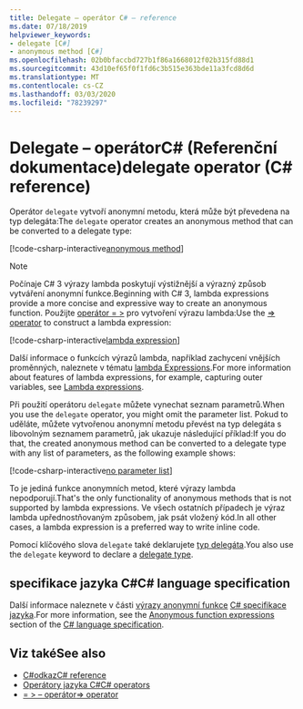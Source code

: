 ```yaml
---
title: Delegate – operátor C# – reference
ms.date: 07/18/2019
helpviewer_keywords:
- delegate [C#]
- anonymous method [C#]
ms.openlocfilehash: 02b0bfaccbd727b1f86a1668012f02b315fd88d1
ms.sourcegitcommit: 43d10ef65f0f1fd6c3b515e363bde11a3fcd8d6d
ms.translationtype: MT
ms.contentlocale: cs-CZ
ms.lasthandoff: 03/03/2020
ms.locfileid: "78239297"
---
```

# <a name="delegate-operator-c-reference"></a><span data-ttu-id="a0db6-102">Delegate – operátorC# (Referenční dokumentace)</span><span class="sxs-lookup"><span data-stu-id="a0db6-102">delegate operator (C# reference)</span></span>

<span data-ttu-id="a0db6-103">Operátor `delegate` vytvoří anonymní metodu, která může být převedena na typ delegáta:</span><span class="sxs-lookup"><span data-stu-id="a0db6-103">The `delegate` operator creates an anonymous method that can be converted to a delegate type:</span></span>

[!code-csharp-interactive[anonymous method](~/samples/snippets/csharp/language-reference/operators/DelegateOperator.cs#AnonymousMethod)]

> [!NOTE]
> <span data-ttu-id="a0db6-104">Počínaje C# 3 výrazy lambda poskytují výstižnější a výrazný způsob vytváření anonymní funkce.</span><span class="sxs-lookup"><span data-stu-id="a0db6-104">Beginning with C# 3, lambda expressions provide a more concise and expressive way to create an anonymous function.</span></span> <span data-ttu-id="a0db6-105">Použijte [operátor = >](lambda-operator.md) pro vytvoření výrazu lambda:</span><span class="sxs-lookup"><span data-stu-id="a0db6-105">Use the [=> operator](lambda-operator.md) to construct a lambda expression:</span></span>
>
> [!code-csharp-interactive[lambda expression](~/samples/snippets/csharp/language-reference/operators/DelegateOperator.cs#Lambda)]
>
> <span data-ttu-id="a0db6-106">Další informace o funkcích výrazů lambda, například zachycení vnějších proměnných, naleznete v tématu [lambda Expressions](../../programming-guide/statements-expressions-operators/lambda-expressions.md).</span><span class="sxs-lookup"><span data-stu-id="a0db6-106">For more information about features of lambda expressions, for example, capturing outer variables, see [Lambda expressions](../../programming-guide/statements-expressions-operators/lambda-expressions.md).</span></span>

<span data-ttu-id="a0db6-107">Při použití operátoru `delegate` můžete vynechat seznam parametrů.</span><span class="sxs-lookup"><span data-stu-id="a0db6-107">When you use the `delegate` operator, you might omit the parameter list.</span></span> <span data-ttu-id="a0db6-108">Pokud to uděláte, můžete vytvořenou anonymní metodu převést na typ delegáta s libovolným seznamem parametrů, jak ukazuje následující příklad:</span><span class="sxs-lookup"><span data-stu-id="a0db6-108">If you do that, the created anonymous method can be converted to a delegate type with any list of  parameters, as the following example shows:</span></span>

[!code-csharp-interactive[no parameter list](~/samples/snippets/csharp/language-reference/operators/DelegateOperator.cs#WithoutParameterList)]

<span data-ttu-id="a0db6-109">To je jediná funkce anonymních metod, které výrazy lambda nepodporují.</span><span class="sxs-lookup"><span data-stu-id="a0db6-109">That's the only functionality of anonymous methods that is not supported by lambda expressions.</span></span> <span data-ttu-id="a0db6-110">Ve všech ostatních případech je výraz lambda upřednostňovaným způsobem, jak psát vložený kód.</span><span class="sxs-lookup"><span data-stu-id="a0db6-110">In all other cases, a lambda expression is a preferred way to write inline code.</span></span>

<span data-ttu-id="a0db6-111">Pomocí klíčového slova `delegate` také deklarujete [typ delegáta](../builtin-types/reference-types.md#the-delegate-type).</span><span class="sxs-lookup"><span data-stu-id="a0db6-111">You also use the `delegate` keyword to declare a [delegate type](../builtin-types/reference-types.md#the-delegate-type).</span></span>

## <a name="c-language-specification"></a><span data-ttu-id="a0db6-112">specifikace jazyka C#</span><span class="sxs-lookup"><span data-stu-id="a0db6-112">C# language specification</span></span>

<span data-ttu-id="a0db6-113">Další informace naleznete v části [výrazy anonymní funkce](~/_csharplang/spec/expressions.md#anonymous-function-expressions) [ C# specifikace jazyka](~/_csharplang/spec/introduction.md).</span><span class="sxs-lookup"><span data-stu-id="a0db6-113">For more information, see the [Anonymous function expressions](~/_csharplang/spec/expressions.md#anonymous-function-expressions) section of the [C# language specification](~/_csharplang/spec/introduction.md).</span></span>

## <a name="see-also"></a><span data-ttu-id="a0db6-114">Viz také</span><span class="sxs-lookup"><span data-stu-id="a0db6-114">See also</span></span>

- [<span data-ttu-id="a0db6-115">C#odkaz</span><span class="sxs-lookup"><span data-stu-id="a0db6-115">C# reference</span></span>](../index.md)
- [<span data-ttu-id="a0db6-116">Operátory jazyka C#</span><span class="sxs-lookup"><span data-stu-id="a0db6-116">C# operators</span></span>](index.md)
- [<span data-ttu-id="a0db6-117">= > – operátor</span><span class="sxs-lookup"><span data-stu-id="a0db6-117">=> operator</span></span>](lambda-operator.md)
